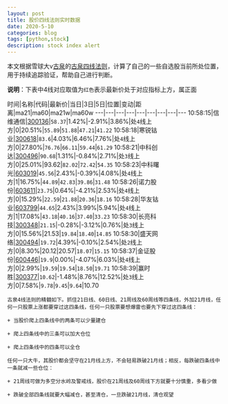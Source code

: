 ```yaml
---
layout: post
title: 股价四线法则实时数据
date: 2020-5-10
categories: blog
tags: [python,stock]
description: stock index alert
---
```



本文根据雪球大v[古泉](https://xueqiu.com/u/7148646888)的[古泉四线法则](https://xueqiu.com/7148646888/130498192)，计算了自己的一些自选股当前所处位置，用于持续追踪验证，帮助自己进行判断。

**说明**：下表中4线对应取值为`红色`表示最新价处于对应指标上方，属正面

时间|名称|代码|最新价|当日|3日|5日|位置|变动|距离|ma21|ma60|ma21w|ma60w
---|---|---|---|---|---|---|---|---
10:58:15|信维通信|[300136](https://xueqiu.com/S/SZ300136)|`58.37`|1.42%|-2.91%|3.86%|处`4`线上方|0|20.51%|`55.89`|`51.88`|`47.21`|`41.22`
10:58:18|寒锐钴业|[300618](https://xueqiu.com/S/SZ300618)|`83.6`|4.03%|6.46%|7.76%|处`4`线上方|0|27.80%|`76.76`|`66.11`|`59.44`|`61.29`
10:58:21|中科创达|[300496](https://xueqiu.com/S/SZ300496)|`90.68`|1.31%|-0.84%|2.71%|处`3`线上方|0|25.01%|93.62|`82.02`|`72.42`|`54.35`
10:58:23|中科曙光|[603019](https://xueqiu.com/S/SH603019)|`45.56`|2.43%|-0.39%|4.08%|处`4`线上方|1|16.75%|`44.89`|`42.83`|`39.86`|`31.48`
10:58:26|诺力股份|[603611](https://xueqiu.com/S/SH603611)|`23.75`|0.64%|-4.21%|2.53%|处`4`线上方|0|15.29%|`22.59`|`21.88`|`20.36`|`18.16`
10:58:28|华友钴业|[603799](https://xueqiu.com/S/SH603799)|`44.65`|2.43%|3.99%|5.94%|处`4`线上方|1|17.08%|`43.18`|`40.16`|`37.40`|`33.23`
10:58:30|长亮科技|[300348](https://xueqiu.com/S/SZ300348)|`21.15`|-0.28%|-3.12%|0.76%|处`3`线上方|0|15.56%|21.53|`19.84`|`18.40`|`14.85`
10:58:30|盛天网络|[300494](https://xueqiu.com/S/SZ300494)|`19.72`|4.39%|-0.10%|2.54%|处`2`线上方|0|8.30%|20.12|20.57|`18.07`|`15.15`
10:58:37|金证股份|[600446](https://xueqiu.com/S/SH600446)|`19.9`|0.00%|-4.07%|6.03%|处`4`线上方|0|2.99%|`19.59`|`19.54`|`18.50`|`19.71`
10:58:39|赢时胜|[300377](https://xueqiu.com/S/SZ300377)|`10.62`|-1.48%|8.76%|12.52%|处`3`线上方|0|7.58%|`9.78`|`9.45`|`9.64`|10.70

```
古泉4线法则的精髓如下。抓住21日线、60日线、21周线及60周线等四条线，外加21月线，任何一只股票上涨都要穿过这四条线，任何一只股票要想爆雷也要先下穿过这四条线：

+ 当股价爬上四条线中的两条可以少量建仓

+ 爬上四条线中的三条可以加大仓位

+ 爬上四条线中的四条可以全仓

任何一只大牛，其股价都会坚守在21月线上方，不会轻易跌破21月线；相反，每跌破四条线中一条就减一些仓位：

+ 21周线可做为多空分水岭及警戒线，股价在21周线及60周线下方就要十分慎重，多看少做

+ 跌破全部四条线就要大幅减仓，甚至清仓，一旦跌破21月线，清仓观望
```
